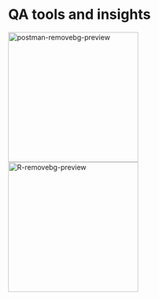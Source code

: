 # QA tools and insights


<img width="264" alt="postman-removebg-preview" src="https://user-images.githubusercontent.com/108837573/178121085-3295f602-a722-44d7-b56a-820fe38191e3.png">

<img width="264" alt="R-removebg-preview" src="https://user-images.githubusercontent.com/108837573/178121087-c1e5562b-7ef9-477f-8828-a93ffd992ae5.png">
